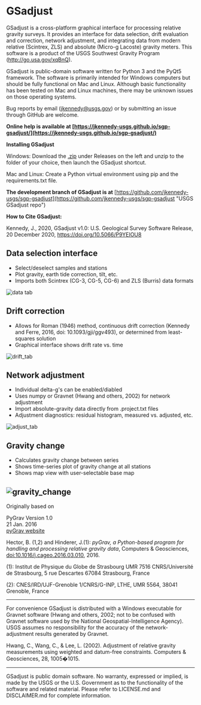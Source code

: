 # GSadjust
GSadjust is a cross-platform graphical interface for processing relative gravity surveys. It provides an interface for data selection, drift evaluation and correction, network adjustment, and integrating data from modern relative (Scintrex, ZLS) and absolute (Micro-g Lacoste) gravity meters. This software is a product of the USGS Southwest Gravity Program (http://go.usa.gov/xqBnQ).

GSadjust is public-domain software written for Python 3 and the PyQt5 framework. The software is primarily intended for Windows computers but should be fully functional on Mac and Linux. Although basic functionality has been tested on Mac and Linux machines, there may be unknown issues on those operating systems. 

Bug reports by email (jkennedy@usgs.gov) or by submitting an issue through GitHub are welcome. 

**Online help is available at [https://jkennedy-usgs.github.io/sgp-gsadjust/](https://jkennedy-usgs.github.io/sgp-gsadjust/)**

**Installing GSadjust**

Windows: Download the [.zip](https://code.usgs.gov/sgp/gsadjust/uploads/16295922983bdd31499f92cc9f5ea4cf/GSadjust_v1.0.zip) under Releases on the left and unzip to the folder of your choice, then launch the GSadjust shortcut.

Mac and Linux: Create a Python virtual environment using pip and the requirements.txt file. 

**The development branch of GSadjust is at** [https://github.com/jkennedy-usgs/sgp-gsadjust](https://github.com/jkennedy-usgs/sgp-gsadjust "USGS GSadjust repo")

**How to Cite GSadjust:**

Kennedy, J., 2020, GSadjust v1.0: U.S. Geological Survey Software Release, 20 December 2020, https://doi.org/10.5066/P9YEIOU8

## Data selection interface
* Select/deselect samples and stations
* Plot gravity, earth tide correction, tilt, etc.
* Imports both Scintrex (CG-3, CG-5, CG-6) and ZLS (Burris) data formats

![data tab](https://cloud.githubusercontent.com/assets/9754449/22989620/d5923194-f373-11e6-80a6-1d106a1623f7.png)

## Drift correction
* Allows for Roman (1946) method, continuous drift correction (Kennedy and Ferre, 2016, doi: 10.1093/gji/ggv493), or determined from least-squares solution
* Graphical interface shows drift rate vs. time

![drift_tab](https://user-images.githubusercontent.com/9754449/38323886-6d0c9a68-37f3-11e8-96ab-17f7cf4eff05.PNG)

## Network adjustment
* Individual delta-g's can be enabled/diabled
* Uses numpy or Gravnet (Hwang and others, 2002) for network adjustment
* Import absolute-gravity data directly from .project.txt files
* Adjustment diagnostics: residual histogram, measured vs. adjusted, etc.

![adjust_tab](https://cloud.githubusercontent.com/assets/9754449/22990492/9d34be7c-f376-11e6-92e9-f3b3e85a808c.png)

## Gravity change
* Calculates gravity change between series
* Shows time-series plot of gravity change at all stations
* Shows map view with user-selectable base map

![gravity_change](https://user-images.githubusercontent.com/9754449/56771106-9b3a6300-676a-11e9-95a6-12fd0da14810.png)
---
Originally based on 

PyGrav
Version 1.0  
21 Jan. 2016  
[pyGrav website](http://basileh.github.io/pyGrav/)

Hector, B. (1,2) and Hinderer, J.(1): *pyGrav, a Python-based program for handling and 
processing relative gravity data*, Computers & Geosciences, [doi:10.1016/j.cageo.2016.03.010](http://dx.doi.org/10.1016/j.cageo.2016.03.010), 2016.

(1): Institut de Physique du Globe de Strasbourg  UMR 7516 CNRS/Université de Strasbourg, 5 rue Descartes 67084 Strasbourg, France

(2): CNES/IRD/UJF-Grenoble 1/CNRS/G-INP, LTHE, UMR 5564, 38041 Grenoble, France

---
For convenience GSadjust is distributed with a Windows executable for Gravnet software (Hwang and others, 2002; not to be confused with Gravnet software used by the National Geospatial-Intelligence Agency). USGS assumes no responsibility for the accuracy of the network-adjustment results generated by Gravnet. 

Hwang, C., Wang, C., & Lee, L. (2002). Adjustment of relative gravity measurements using weighted and datum-free constraints. Computers & Geosciences, 28, 1005�1015.

---
GSadjust is public domain software. No warranty, expressed or implied, is made by the USGS or the U.S. Government as to the functionality of the software and related material. Please refer to LICENSE.md and DISCLAIMER.md for complete information.

